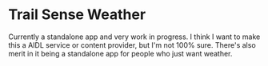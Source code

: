 # Trail Sense Weather

Currently a standalone app and very work in progress. I think I want to make this a AIDL service or content provider, but I'm not 100% sure. There's also merit in it being a standalone app for people who just want weather.
